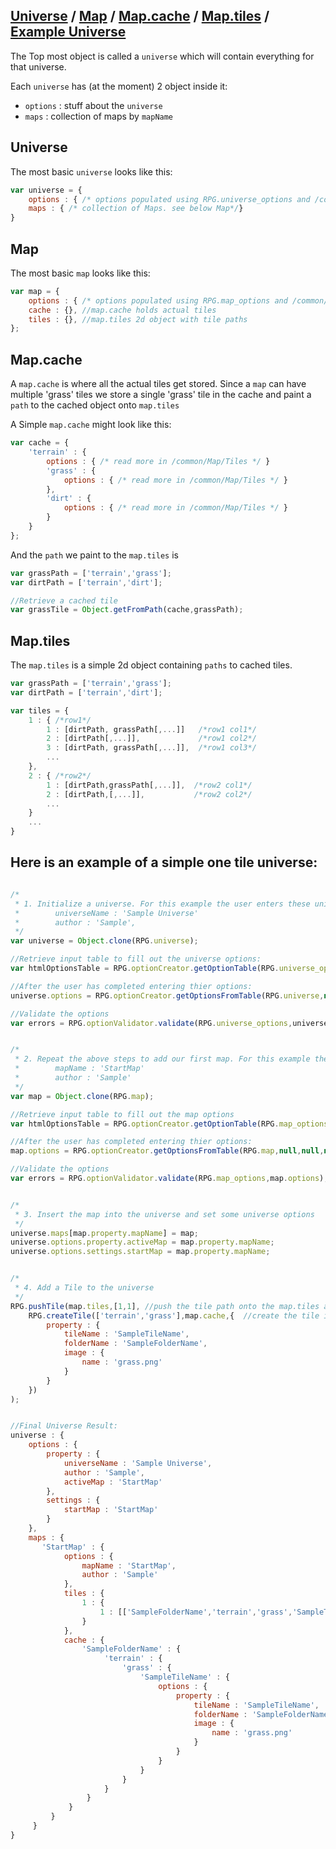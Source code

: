 [Universe](#Universe) / [Map](#Map) / [Map.cache](#MapCache) / [Map.tiles](#MapTiles) / [Example Universe](#ExampleUniverse)
---

The Top most object is called a `universe` which will contain everything for that universe.

Each `universe` has (at the moment) 2 object inside it:

* `options` : stuff about the `universe`
* `maps` : collection of maps by `mapName`

<a name="Universe"></a>

## Universe

The most basic `universe` looks like this:

```javascript
var universe = {
    options : { /* options populated using RPG.universe_options and /common/optionsConfig.js */ },
    maps : { /* collection of Maps. see below Map*/}
}
```


<a name="Map"></a>

## Map

The most basic `map` looks like this:

```javascript
var map = {
    options : { /* options populated using RPG.map_options and /common/optionsConfig.js */ },
    cache : {}, //map.cache holds actual tiles
    tiles : {}, //map.tiles 2d object with tile paths
};
```

<a name="MapCache"></a>

## Map.cache

A `map.cache` is where all the actual tiles get stored. Since a `map` can have multiple 'grass' tiles we store a single 'grass' tile in the cache and paint a `path` to the cached object onto `map.tiles`

A Simple `map.cache` might look like this:

```javascript
var cache = {
    'terrain' : {
        options : { /* read more in /common/Map/Tiles */ }
        'grass' : {
            options : { /* read more in /common/Map/Tiles */ }
        },
        'dirt' : {
            options : { /* read more in /common/Map/Tiles */ }
        }
    }
};
```

And the `path` we paint to the `map.tiles` is

```javascript
var grassPath = ['terrain','grass'];
var dirtPath = ['terrain','dirt'];

//Retrieve a cached tile
var grassTile = Object.getFromPath(cache,grassPath);
```

<a name="MapTiles"></a>

## Map.tiles

The `map.tiles` is a simple 2d object containing `paths` to cached tiles.

```javascript
var grassPath = ['terrain','grass'];
var dirtPath = ['terrain','dirt'];

var tiles = {
    1 : { /*row1*/
        1 : [dirtPath, grassPath[,...]]   /*row1 col1*/
        2 : [dirtPath[,...]],             /*row1 col2*/
        3 : [dirtPath, grassPath[,...]],  /*row1 col3*/
        ...
    },
    2 : { /*row2*/
        1 : [dirtPath,grassPath[,...]],  /*row2 col1*/
        2 : [dirtPath,[,...]],           /*row2 col2*/
        ...
    }
    ...
}
```


<a name="ExampleUniverse"></a>

## Here is an example of a simple one tile universe:

```javascript

/*
 * 1. Initialize a universe. For this example the user enters these universe options:
 *        universeName : 'Sample Universe'
 *        author : 'Sample',
 */
var universe = Object.clone(RPG.universe);

//Retrieve input table to fill out the universe options:
var htmlOptionsTable = RPG.optionCreator.getOptionTable(RPG.universe_options,null,null,null,'uni_opts'); // /common/optionConfig.js

//After the user has completed entering thier options:
universe.options = RPG.optionCreator.getOptionsFromTable(RPG.universe,null,null,null,'uni_opts'); // /common/optionConfig.js

//Validate the options
var errors = RPG.optionValidator.validate(RPG.universe_options,universe.options); // /common/optionConfig.js


/*
 * 2. Repeat the above steps to add our first map. For this example the user enters these map options
 *        mapName : 'StartMap'
 *        author : 'Sample'
 */
var map = Object.clone(RPG.map);

//Retrieve input table to fill out the map options
var htmlOptionsTable = RPG.optionCreator.getOptionTable(RPG.map_options,null,null,null,'map_opts'); // /common/optionConfig.js

//After the user has completed entering thier options:
map.options = RPG.optionCreator.getOptionsFromTable(RPG.map,null,null,null,'map_opts'); // /common/optionConfig.js

//Validate the options
var errors = RPG.optionValidator.validate(RPG.map_options,map.options); // /common/optionConfig.js


/*
 * 3. Insert the map into the universe and set some universe options
 */
universe.maps[map.property.mapName] = map;
universe.options.property.activeMap = map.property.mapName;
universe.options.settings.startMap = map.property.mapName;


/*
 * 4. Add a Tile to the universe
 */
RPG.pushTile(map.tiles,[1,1], //push the tile path onto the map.tiles at x:1 y:1
    RPG.createTile(['terrain','grass'],map.cache,{  //create the tile in the map.cache
        property : {
            tileName : 'SampleTileName',
            folderName : 'SampleFolderName',
            image : {
                name : 'grass.png'
            }
        }
    })
);


//Final Universe Result:
universe : {
    options : {
        property : {
            universeName : 'Sample Universe',
            author : 'Sample',
            activeMap : 'StartMap'
        },
        settings : {
            startMap : 'StartMap'
        }
    },
    maps : {
       'StartMap' : {
            options : {
                mapName : 'StartMap',
                author : 'Sample'
            },
            tiles : {
                1 : {
                    1 : [['SampleFolderName','terrain','grass','SampleTileName']]
                }
            },
            cache : {
                'SampleFolderName' : {
                     'terrain' : {
                         'grass' : {
                             'SampleTileName' : {
                                 options : {
                                     property : {
                                         tileName : 'SampleTileName',
                                         folderName : 'SampleFolderName'
                                         image : {
                                             name : 'grass.png'
                                         }
                                     }
                                 }
                             }
                         }
                     }
                 }
             }
         }
     }
}
```
